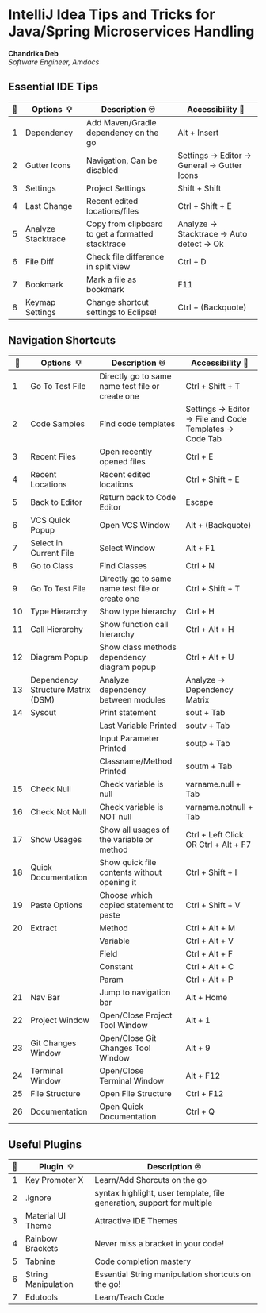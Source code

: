 # IntelliJ Idea Tips and Tricks for Java/Spring Microservices Handling

**Chandrika Deb**  
*Software Engineer, Amdocs* 

## Essential IDE Tips

|**:pushpin:**|**Options &nbsp;💡**|**Description ♾️**| **Accessibility :link:**|
|-------|---------------|--------------------|---------------------|
|1 |Dependency| Add Maven/Gradle dependency on the go | Alt + Insert |
|2 |Gutter Icons| Navigation, Can be disabled | Settings -> Editor -> General -> Gutter Icons|
|3 |Settings| Project Settings | Shift + Shift |
|4 |Last Change| Recent edited locations/files | Ctrl + Shift + E |
|5 |Analyze Stacktrace| Copy from clipboard to get a formatted stacktrace | Analyze -> Stacktrace -> Auto detect -> Ok|
|6 |File Diff| Check file difference in split view | Ctrl + D|
|7 |Bookmark| Mark a file as bookmark | F11 |
|8 |Keymap Settings| Change shortcut settings to Eclipse! | Ctrl + (Backquote)|



## Navigation Shortcuts


|**:pushpin:**|**Options &nbsp;💡**|**Description ♾️**| **Accessibility :link:**|
|-------|---------------|--------------------|---------------------|
|1 |Go To Test File| Directly go to same name test file or create one | Ctrl + Shift + T |
|2 |Code Samples| Find code templates | Settings -> Editor -> File and Code Templates -> Code Tab|
|3 |Recent Files| Open recently opened files | Ctrl + E |
|4 |Recent Locations| Recent edited locations | Ctrl + Shift + E |
|5 |Back to Editor| Return back to Code Editor| Escape|
|6 |VCS Quick Popup| Open VCS Window | Alt + (Backquote)|
|7 |Select in Current File| Select Window | Alt + F1 |
|8 |Go to Class| Find Classes | Ctrl + N|
|9 |Go To Test File| Directly go to same name test file or create one | Ctrl + Shift + T |
|10 |Type Hierarchy| Show type hierarchy | Ctrl + H |
|11 |Call Hierarchy| Show function call hierarchy | Ctrl + Alt + H |
|12 |Diagram Popup| Show class methods dependency diagram popup | Ctrl + Alt + U |
|13 |Dependency Structure Matrix (DSM)| Analyze dependency between modules | Analyze -> Dependency Matrix|
|14 |Sysout| Print statement | sout + Tab |
||| Last Variable Printed | soutv + Tab |
||| Input Parameter Printed | soutp + Tab |
||| Classname/Method Printed | soutm + Tab |
|15 |Check Null| Check variable is null | varname.null + Tab |
|16 |Check Not Null| Check variable is NOT null | varname.notnull + Tab |
|17 |Show Usages| Show all usages of the variable or method | Ctrl + Left Click OR Ctrl + Alt + F7|
|18 |Quick Documentation| Show quick file contents without opening it | Ctrl + Shift + I |
|19 |Paste Options| Choose which copied statement to paste | Ctrl + Shift + V |
|20 |Extract| Method | Ctrl + Alt + M |
||| Variable | Ctrl + Alt + V |
||| Field | Ctrl + Alt + F |
||| Constant | Ctrl + Alt + C |
||| Param | Ctrl + Alt + P |
|21 |Nav Bar| Jump to navigation bar | Alt + Home |
|22 |Project Window | Open/Close Project Tool Window | Alt + 1 |
|23 |Git Changes Window | Open/Close Git Changes Tool Window | Alt + 9 |
|24 |Terminal Window | Open/Close Terminal Window | Alt + F12 |
|25 |File Structure | Open File Structure | Ctrl + F12 |
|26 |Documentation | Open Quick Documentation | Ctrl + Q |



## Useful Plugins

|**:pushpin:**|**Plugin &nbsp;💡**|**Description ♾️**|
|-------|---------------|--------------------|
|1 |Key Promoter X | Learn/Add Shorcuts on the go |
|2 |.ignore| syntax highlight, user template, file generation, support for multiple |
|3 |Material UI Theme| Attractive IDE Themes |
|4 |Rainbow Brackets| Never miss a bracket in your code! |
|5 |Tabnine| Code completion mastery |
|6 |String Manipulation| Essential String manipulation shortcuts on the go! |
|7 |Edutools| Learn/Teach Code |
